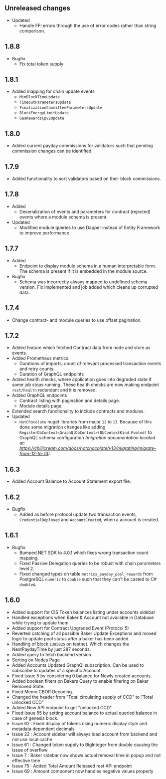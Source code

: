 ## Unreleased changes
- Updated
    - Handle FFI errors through the use of error codes rather than string comparison.

## 1.8.8
- Bugfix
    - Fix total token supply

## 1.8.1
- Added mapping for chain update events
    - `MinBlockTimeUpdate`
    - `TimeoutParametersUpdate`
    - `FinalizationCommitteeParametersUpdate`
    - `BlockEnergyLimitUpdate`
    - `GasRewardsCpv2Update`

## 1.8.0
- Added current payday commissions for validators such that pending commission changes can be identified.

## 1.7.9
- Added functionality to sort validators based on their block commissions.

## 1.7.8
- Added
    - Deserialization of events and parameters for contract (rejected) events where a module schema is present.
- Updated
    - Modified module queries to use Dapper instead of Entity Framework to improve performance.
    
## 1.7.7
- Added
    - Endpoint to display module schema in a human interpretable form. The schema is present if it is embedded in the module source.
- Bugfix
    - Schema was incorrectly always mapped to undefined schema version. Fix implemented and job added which cleans up corrupted data.

## 1.7.4
- Change contract- and module queries to use offset pagination.

## 1.7.2
- Added feature which fetched Contract data from node and store as events.
- Added Prometheus metrics
    - Durations of imports, count of relevant processed transaction events and retry counts.
    - Duration of GraphQL endpoints
- Added health checks, where application goes into degraded state if some job stops running. These health checks are now making endpoint `rest/health` redundant and it is removed.
- Added GraphQL endpoints
    - Contract listing with pagination and details page.
    - Module details page.
- Extended search functionality to include contracts and modules.
- Updated
    - `HotChocolate` nuget libraries from major `12` to `13`. Because of this done some migration changes like adding `RegisterDbContext<GraphQlDbContext>(DbContextKind.Pooled)` 
    to GraphQL schema configuration *(migration documentation located at: https://chillicream.com/docs/hotchocolate/v13/migrating/migrate-from-12-to-13)*.

## 1.6.3
- Added Account Balance to Account Statement export file.

## 1.6.2
- Bugfix
    - Added as before protocol update two transaction events, `CredentialDeployed` and `AccountCreated`, when a account is created.

## 1.6.1
- Bugfix
    - Bumped NET SDK to 4.0.1 which fixes wrong transaction count mapping.
    - Fixed Passive Delegation queries to be robust with chain parameters level 2.
    - Fixed changed types on table `metrics_payday_pool_rewards` from PostgreSQL `numeric` to `double` such that they can't be casted to C# `double`s.

## 1.6.0
- Added support for CIS Token balances listing under accounts sidebar
- Handled exceptions when Baker & Account not available in Database while trying to update them.
- Added support for Contract Upgraded Event (Protocol 5)
- Reverted catching of all possible Baker Update Exceptions and moved logic to update pool status after a baker has been added.
- Handling of block `1385825` on testnet. Which changes the NextPaydayTime by just 287 seconds.
- Added query to fetch backend version.
- Sorting on Nodes Page
- Added Accounts Updated GraphQl subscription. Can be used to subscribe to updates of a specific Account. 
- Fixed Issue 5 by considering 0 balance for Newly created accounts.
- Added boolean filters on Bakers Query to enable filtering on Baker Removed State.
- Fixed Memo CBOR Decoding.
- Changed the header from "Total circulating supply of CCD" to "Total unlocked CCD"
- Added New API endpoint to get "unlocked CCD"
- Fixed Issue 55 by setting account balance to actual queried balance in case of genesis block.
- Issue 62 : Fixed display of tokens using numeric display style and metadata dependent decimals
- Issue 22 :  Account sidebar will always load account from backend and not use local cache
- Issue 61 :  Changed token supply to BigInteger from double causing the issue of overflow
- Issue 7 : Baker sidebar now shows actual removal time in popup and not effective time
- Issue 75 : Added Total Amount Released rest API endpoint
- Issue 69 : Amount component now handles negative values properly
